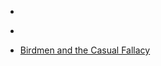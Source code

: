 
- [](/2016/06/bgw-qhcmonz/)

- [](/2015/11/3tvjwf/)

- [Birdmen and the Casual Fallacy](/2009/01/birdmen-and-the-casual-fallacy/)
